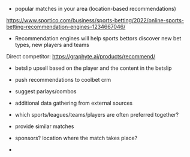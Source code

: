 * popular matches in your area (location-based recommendations)

https://www.sportico.com/business/sports-betting/2022/online-sports-betting-recommendation-engines-1234667046/

* Recommendation engines will help sports bettors discover new bet types, new players and teams

Direct competitor: https://graphyte.ai/products/recommend/

* betslip upsell based on the player and the content in the betslip
* push recommendations to coolbet crm
* suggest parlays/combos
* additional data gathering from external sources

* which sports/leagues/teams/players are often preferred together?
* provide similar matches
* sponsors? location where the match takes place?
* 